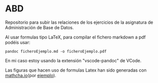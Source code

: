 # ABD
Repositorio para subir las relaciones de los ejercicios de la asignatura de Administración de Base de Datos. 

Al usar formulas tipo LaTeX, para compilar el fichero markdown a pdf podéis usar:
```
pandoc ficheroEjemplo.md -o ficheroEjemplo.pdf
```
En mi caso estoy usando la extensión  "vscode-pandoc" de VCode. 

Las figuras que hacen uso de formulas Latex han sido generadas con [mathcha.io](https://www.mathcha.io/)(por [ejemplo](Relacion3/img/ejercicio1l.svg)).